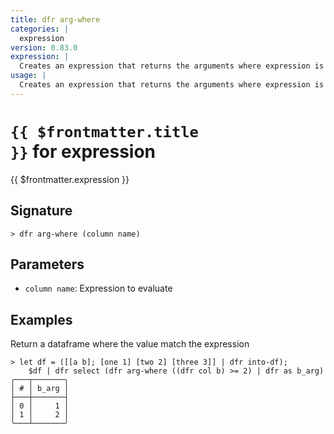 ```yaml
---
title: dfr arg-where
categories: |
  expression
version: 0.83.0
expression: |
  Creates an expression that returns the arguments where expression is true.
usage: |
  Creates an expression that returns the arguments where expression is true.
---
```


# <code>{{ $frontmatter.title }}</code> for expression

<div class='command-title'>{{ $frontmatter.expression }}</div>

## Signature

```> dfr arg-where (column name)```

## Parameters

 -  `column name`: Expression to evaluate

## Examples

Return a dataframe where the value match the expression
```shell
> let df = ([[a b]; [one 1] [two 2] [three 3]] | dfr into-df);
    $df | dfr select (dfr arg-where ((dfr col b) >= 2) | dfr as b_arg)
╭───┬───────╮
│ # │ b_arg │
├───┼───────┤
│ 0 │     1 │
│ 1 │     2 │
╰───┴───────╯

```
